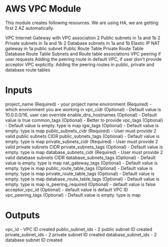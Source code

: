 # AWS VPC Module
This module creates following resources. We are using HA, we are getting first 2 AZ automatically.

VPC
Internet Gateway with VPC association
2 Public subnets in 1a and 1b
2 Private subnets in 1a and 1b
2 Database subnets in 1a and 1b
Elastic IP
NAT gateway in 1a public subnet
Public Route Table
Private Route Table
Database Route Table
Subnets and Route table associations
VPC peering if user requests
Adding the peering route in default VPC, if user don't provide acceptor VPC explicitly.
Adding the peering routes in public, private and database route tables

# Inputs

project_name (Required) - your project name
environment (Required) - which environment you are working in
vpc_cidr (Optional) - Default value is 10.0.0.0/16, user can override
enable_dns_hostnames (Optional) - Default value is true
common_tags (Optional) - Better to provide
vpc_tags (Optional) - Default value is empty. type is map
igw_tags (Optional) - Default value is empty. type is map
public_subnets_cidr (Required) - User must provide 2 valid public subnets CIDR
public_subnets_tags (Optional) - Default value is empty. type is map
private_subnets_cidr (Required) - User must provide 2 valid private subnets CIDR
private_subnets_tags (Optional) - Default value is empty. type is map
database_subnets_cidr (Required) - User must provide 2 valid database subnets CIDR
database_subnets_tags (Optional) - Default value is empty. type is map
nat_gateway_tags (Optional) - Default value is empty. type is map
public_route_table_tags (Optional) - Default value is empty. type is map
private_route_table_tags (Optional) - Default value is empty. type is map
database_route_table_tags (Optional) - Default value is empty. type is map
is_peering_required (Optional) - default value is false
acceptor_vpc_id (Optional) - default value is default VPC ID
vpc_peering_tags (Optional) - Default value is empty. type is map

# Outputs

vpc_id - VPC ID created
public_subnet_ids - 2 public subnet ID created
private_subnet_ids - 2 private subnet ID created
database_subnet_ids - 2 database subnet ID created